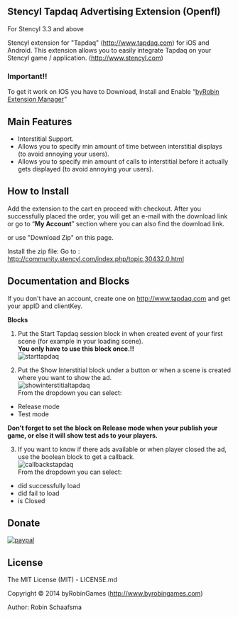 ## Stencyl Tapdaq Advertising Extension (Openfl)

For Stencyl 3.3 and above

Stencyl extension for "Tapdaq" (http://www.tapdaq.com) for iOS and Android. This extension allows you to easily integrate Tapdaq on your Stencyl game / application. (http://www.stencyl.com)

### Important!!

To get it work on IOS you have to Download, Install and Enable “<a href="http://byrobin.nl/store/product/byrobin-extension-manager-stencylopenfl/">byRobin Extension Manager</a>”

## Main Features

  * Interstitial Support.
  * Allows you to specify min amount of time between interstitial displays (to avoid annoying your users).
  * Allows you to specify min amount of calls to interstitial before it actually gets displayed (to avoid annoying your users).

## How to Install

Add the extension to the cart en proceed with checkout. After you successfully placed the order, you will get an e-mail with the download link or go to “<strong>My Account</strong>” section where you can also find the download link.

or use "Download Zip" on this page.

Install the zip file: Go to : <a href="http://community.stencyl.com/index.php/topic,30432.0.html" target="_blank">http://community.stencyl.com/index.php/topic,30432.0.html</a>

## Documentation and Blocks

If you don't have an account, create one on http://www.tapdaq.com and get your appID and clientKey.

**Blocks**

1) Put the Start Tapdaq session block in when created event of your first scene (for example in your loading scene). <br/>
**You only have to use this block once.!!**<br/>
![starttapdaq](http://www.byrobingames.com/stencyl/tapdaq/starttapdaq.png)

2) Put the Show Interstitial block under a button or when a scene is created  where you want to show the ad.<br/>
![showinterstitialtapdaq](http://www.byrobingames.com/stencyl/tapdaq/showinterstitialtapdaq.png)<br/>
From the dropdown you can select:
- Release mode
- Test mode<br/>

**Don't forget to set the block on Release mode when your publish your game, or else it will show test ads to your players.**

3) If you want to know if there ads available or when player closed the ad, use the boolean block to get a callback.<br/>
![callbackstapdaq](http://www.byrobingames.com/stencyl/tapdaq/callbackstapdaq.png)<br/>
From the dropdown you can select:
- did successfully load
- did fail to load
- is Closed

## Donate

[![paypal](https://www.paypalobjects.com/en_US/i/btn/btn_donateCC_LG.gif)](https://www.paypal.com/cgi-bin/webscr?cmd=_s-xclick&hosted_button_id=HKLGFCAGKBMFL)<br />


## License

The MIT License (MIT) - LICENSE.md

Copyright © 2014 byRobinGames (http://www.byrobingames.com)

Author: Robin Schaafsma
